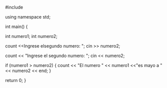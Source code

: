 #include <lost ream>
  
  using namespace std;
  
  int main()
  {
  
  int numero1;
  int numero2;
  
  count <<Ingrese elsegundo numero: ";
  cin >> numero2;
  
  count << "Ingrese el segundo numero: ";
  cin << numero2;
  
  if (numero1 > numero2)
  {
  count << "El numero " << numero1 <<"es mayo a " << numero2 << end;
  }
  
  return 0;
  }      
